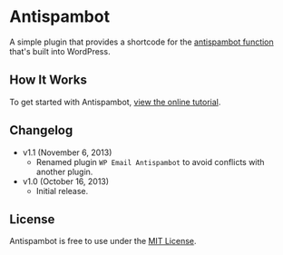 # Antispambot
A simple plugin that provides a shortcode for the [antispambot function](http://codex.wordpress.org/Protection_From_Harvesters) that's built into WordPress.


## How It Works
To get started with Antispambot, [view the online tutorial](http://cferdinandi.github.com/antispambot/).


## Changelog
* v1.1 (November 6, 2013)
  * Renamed plugin `WP Email Antispambot` to avoid conflicts with another plugin.
* v1.0 (October 16, 2013)
  * Initial release.


## License
Antispambot is free to use under the [MIT License](http://gomakethings.com/mit/).